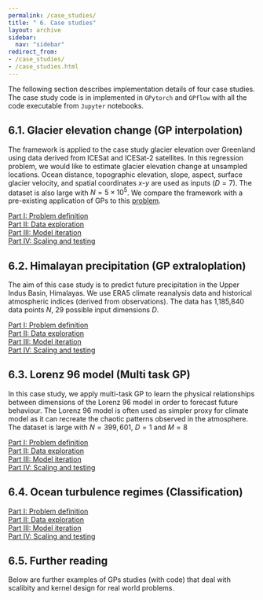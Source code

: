 ```yaml
---
permalink: /case_studies/
title: " 6. Case studies"
layout: archive
sidebar:
  nav: "sidebar"
redirect_from:
- /case_studies/
- /case_studies.html
---
```


The following section describes implementation details of four case studies. The case study code is in implemented in `GPytorch` and `GPflow` with all the code executable from `Jupyter` notebooks.

## 6.1. Glacier elevation change (GP interpolation)

The framework is applied to the case study glacier elevation over Greenland using data derived from ICESat and ICESat-2 satellites. In this regression problem, we would like to estimate glacier elevation change at unsampled locations. Ocean distance, topographic elevation, slope, aspect, surface glacier velocity, and spatial coordinates $x$-$y$ are used as inputs ($D=7$). The dataset is also large with $N=5\times10^5$. We compare the framework with a pre-existing application of GPs to this [problem](https://ui.adsabs.harvard.edu/abs/2019AGUFM.C41A..08G).

[Part I: Problem definition](6_case_stdies/glaciers_gpframe_s1s4.html) \
[Part II: Data exploration]() \
[Part III: Model iteration]() \
[Part IV: Scaling and testing]()

## 6.2. Himalayan precipitation (GP extraloplation)

The aim of this case study is to predict future precipitation in the Upper Indus Basin, Himalayas. We use ERA5 climate reanalysis data and historical atmospheric indices (derived from observations). The data has 1,185,840 data points $N$, 29 possible input dimensions $D$.

[Part I: Problem definition]() \
[Part II: Data exploration]() \
[Part III: Model iteration]() \
[Part IV: Scaling and testing]()

## 6.3. Lorenz 96 model (Multi task GP)

In this case study, we apply multi-task GP to learn the physical relationships between dimensions of the Lorenz 96 model in order to forecast future behaviour. The Lorenz 96 model is often used as simpler proxy for climate model as it can recreate the chaotic patterns observed in the atmosphere. The dataset is large with $N=399,601$, $D=1$ and $M=8$

[Part I: Problem definition]() \
[Part II: Data exploration]() \
[Part III: Model iteration]() \
[Part IV: Scaling and testing]()

## 6.4. Ocean turbulence regimes (Classification)

[Part I: Problem definition]() \
[Part II: Data exploration]() \
[Part III: Model iteration]() \
[Part IV: Scaling and testing]()

## 6.5. Further reading

Below are further examples of GPs studies (with code) that deal with scalibity and kernel design for real world problems.
